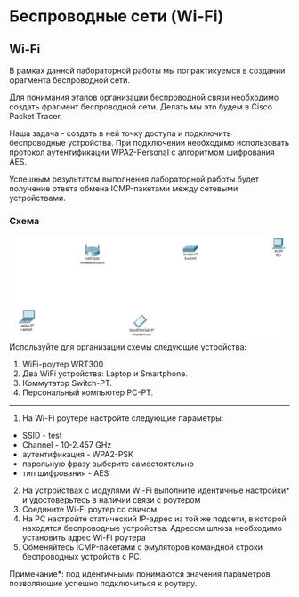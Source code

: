 # Беспроводные сети (Wi-Fi)
## Wi-Fi
В рамках данной лабораторной работы мы попрактикуемся в создании фрагмента беспроводной сети.

Для понимания этапов организации беспроводной связи необходимо создать фрагмент беспроводной сети. Делать мы это будем в Cisco Packet Tracer.

Наша задача - создать в ней точку доступа и подключить беспроводные устройства. При подключении необходимо использовать протокол аутентификации WPA2-Personal с алгоритмом шифрования AES.

Успешным результатом выполнения лабораторной работы будет получение ответа обмена ICMP-пакетами между сетевыми устройствами.
### Схема
![WiFIscheme.png](..%2F..%2Fimages%2FWiFIscheme.png)
Используйте для организации схемы следующие устройства:

1. WiFi-роутер WRT300
2. Два WiFi устройства: Laptop и Smartphone.
3. Коммутатор Switch-PT.
4. Персональный компьютер PC-PT.

---

1. На Wi-Fi роутере настройте следующие параметры:
- SSID - test
- Channel - 10-2.457 GHz
- аутентификация - WPA2-PSK
- парольную фразу выберите самостоятельно
- тип шифрования - AES
2. На устройствах с модулями Wi-Fi выполните идентичные настройки* и удостоверьтесь в наличии связи с роутером
3. Соедините Wi-Fi роутер cо свичом
4. На PC настройте статический IP-адрес из той же подсети, в которой находятся беспроводные устройства. Адресом шлюза необходимо установить адрес Wi-Fi роутера
5. Обменяйтесь ICMP-пакетами с эмуляторов командной строки беспроводных устройств с PC.

Примечание*: под идентичными понимаются значения параметров, позволяющие успешно подключиться к роутеру.